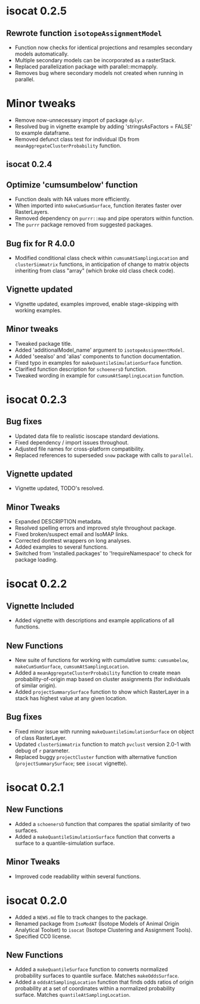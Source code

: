# isocat 0.2.5

## Rewrote function `isotopeAssignmentModel`
* Function now checks for identical projections and resamples secondary models automatically.
* Multiple secondary models can be incorporated as a rasterStack.
* Replaced parallelization package with parallel::mcmapply.
* Removes bug where secondary models not created when running in parallel.

# Minor tweaks
* Remove now-unnecessary import of package `dplyr`.
* Resolved bug in vignette example by adding 'stringsAsFactors = FALSE' to example dataframe.
* Removed defunct class test for individual IDs from `meanAggregateClusterProbability` function.


## isocat 0.2.4

## Optimize 'cumsumbelow' function
* Function deals with NA values more efficiently.
* When imported into `makeCumSumSurface`, function iterates faster over RasterLayers.
* Removed dependency on `purrr::map` and pipe operators within function.
* The `purrr` package removed from suggested packages.

## Bug fix for R 4.0.0
* Modified conditional class check within `cumsumAtSamplingLocation` and `clusterSimmatrix` functions, in anticipation of change to matrix objects inheriting from class "array" (which broke old class check code).

## Vignette updated
* Vignette updated, examples improved, enable stage-skipping with working examples.

## Minor tweaks
* Tweaked package title.
* Added 'additionalModel_name' argument to `isotopeAssignmentModel`.
* Added 'seealso' and 'alias' components to function documentation.
* Fixed typo in examples for `makeQuantileSimulationSurface` function.
* Clarified function description for `schoenersD` function.
* Tweaked wording in example for `cumsumAtSamplingLocation` function.




# isocat 0.2.3

## Bug fixes
* Updated data file to realistic isoscape standard deviations.
* Fixed dependency / import issues throughout.
* Adjusted file names for cross-platform compatibility.
* Replaced references to superseded `snow` package with calls to `parallel`.

## Vignette updated
* Vignette updated, TODO's resolved.

## Minor Tweaks
* Expanded DESCRIPTION metadata.
* Resolved spelling errors and improved style throughout package.
* Fixed broken/suspect email and IsoMAP links.
* Corrected donttest wrappers on long analyses.
* Added examples to several functions.
* Switched from 'installed.packages' to '!requireNamespace' to check for package loading.


# isocat 0.2.2

## Vignette Included
* Added vignette with descriptions and example applications of all functions.

## New Functions
* New suite of functions for working with cumulative sums: `cumsumbelow`, `makeCumSumSurface`, `cumsumAtSamplingLocation`.
* Added a `meanAggregateClusterProbability` function to create mean probability-of-origin map based on cluster assignments (for individuals of similar origin).
* Added `projectSummarySurface` function to show which RasterLayer in a stack has highest value at any given location.

## Bug fixes
* Fixed minor issue with running `makeQuantileSimulationSurface` on object of class RasterLayer.
* Updated `clusterSimmatrix` function to match `pvclust` version 2.0-1 with debug of `r` parameter.
* Replaced buggy `projectCluster` function with alternative function (`projectSummarySurface`; see `isocat` vignette).


# isocat 0.2.1

## New Functions
* Added a `schoenersD` function that compares the spatial similarity of two surfaces.
* Added a `makeQuantileSimulationSurface` function that converts a surface to a quantile-simulation surface.

## Minor Tweaks
* Improved code readability within several functions.


# isocat 0.2.0

* Added a `NEWS.md` file to track changes to the package.
* Renamed package from `IsoModAT` (Isotope Models of Animal Origin Analytical Toolset) to `isocat` (Isotope Clustering and Assignment Tools). 
* Specified CC0 license.

## New Functions
* Added a `makeQuantileSurface` function to converts normalized probability surfaces to quantile surface. Matches `makeOddsSurface`.
* Added a `oddsAtSamplingLocation` function that finds odds ratios of origin probability at a set of coordinates within a normalized probability surface. Matches `quantileAtSamplingLocation`.
